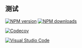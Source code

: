 <!--
 * @Author: xiaolifeipiao
 * @Description: 
 * @version: 0.0.0
 * @Date: 2022-12-14 09:34:11
 * @LastEditTime: 2022-12-14 10:21:00
 * @LastEditors: xiaolifeipiao
 * @FilePath: \README.md
-->
## 测试

[![NPM version][npm-image]][npm-url]
[![NPM downloads][downloads-image]][downloads-url]

[![Codecov][codecov-image]][codecov-url]

[![Visual Studio Code][vscode-image]][vscode-url]

[codecov-image]: https://codecov.io/gh/unional/standard-log/branch/master/graph/badge.svg
[codecov-url]: https://codecov.io/gh/unional/standard-log
[downloads-image]: https://img.shields.io/npm/dm/standard-log-remote.svg?style=flat
[downloads-url]: https://npmjs.org/package/standard-log-remote
[npm-image]: https://img.shields.io/npm/v/standard-log-remote.svg?style=flat
[npm-url]: https://www.npmjs.com/package/standard-log-remote
[standard-log]: https://github.com/unional/standard-log
[vscode-image]: https://img.shields.io/badge/vscode-ready-green.svg
[vscode-url]: https://code.visualstudio.com/